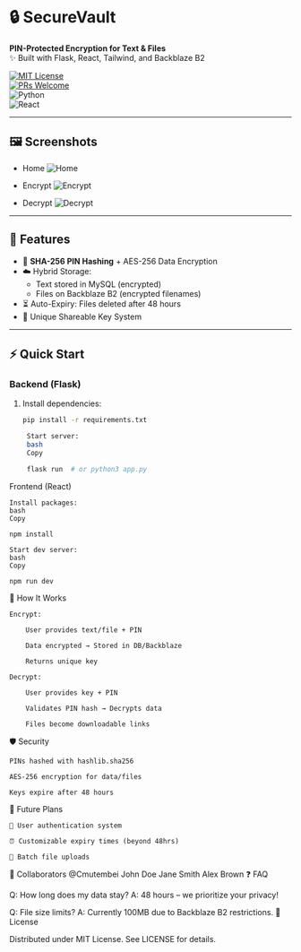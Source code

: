 # 🔒 SecureVault  
**PIN-Protected Encryption for Text & Files**  
✨ Built with Flask, React, Tailwind, and Backblaze B2  

[![MIT License](https://img.shields.io/badge/License-MIT-green.svg)](LICENSE)  
[![PRs Welcome](https://img.shields.io/badge/PRs-Welcome-%23ff69b4)](CONTRIBUTING.md)  
![Python](https://img.shields.io/badge/Python-3.10%2B-blue)  
![React](https://img.shields.io/badge/React-18.0%2B-%2361DAFB)  

---

## 🖼️ Screenshots  

- Home
![Home](https://github.com/user-attachments/assets/b3433429-1b77-4180-8519-1f76aa46d005)

- Encrypt
![Encrypt](https://github.com/user-attachments/assets/e9fa5905-d65d-4eb4-a3fe-7b77cd91dfa2)
- Decrypt 
![Decrypt](https://github.com/user-attachments/assets/7caf650d-6d40-43ad-ab73-cce1335eaede)


---


## 🚀 Features  
- 🔐 **SHA-256 PIN Hashing** + AES-256 Data Encryption  
- ☁️ Hybrid Storage:  
  - Text stored in MySQL (encrypted)  
  - Files on Backblaze B2 (encrypted filenames)  
- ⏳ Auto-Expiry: Files deleted after 48 hours  
- 🔑 Unique Shareable Key System  

---

## ⚡ Quick Start  

### Backend (Flask)  
1. Install dependencies:  
   ```bash
   pip install -r requirements.txt

    Start server:
    bash
    Copy

    flask run  # or python3 app.py

Frontend (React)

    Install packages:
    bash
    Copy

    npm install

    Start dev server:
    bash
    Copy

    npm run dev

🔧 How It Works

    Encrypt:

        User provides text/file + PIN

        Data encrypted → Stored in DB/Backblaze

        Returns unique key

    Decrypt:

        User provides key + PIN

        Validates PIN hash → Decrypts data

        Files become downloadable links

🛡️ Security

    PINs hashed with hashlib.sha256

    AES-256 encryption for data/files

    Keys expire after 48 hours

🌟 Future Plans

    🔑 User authentication system

    ⏰ Customizable expiry times (beyond 48hrs)

    📁 Batch file uploads

👥 Collaborators
@Cmutembei 
John Doe	Jane Smith	Alex Brown
❓ FAQ

Q: How long does my data stay?
A: 48 hours – we prioritize your privacy!

Q: File size limits?
A: Currently 100MB due to Backblaze B2 restrictions.
📜 License

Distributed under MIT License. See LICENSE for details.
